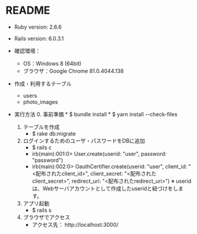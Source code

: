 # README

* Ruby version: 2.6.6
* Rails version: 6.0.3.1
* 確認環境：
   * OS：Windows 8 (64bit)
   * ブラウザ：Google Chrome 81.0.4044.138

* 作成・利用するテーブル
   * users
   * photo_images

* 実行方法
   0. 事前準備
       * $ bundle install
       * $ yarn install --check-files
   1. テーブルを作成
       * $ rake db:migrate
   2. ログインするためのユーザ・パスワードをDBに追加
       * $ rails c
       * irb(main):001:0> User.create(userid: "user", password: "password")
       * irb(main):002:0> OauthCertifier.create(userid: "user", client_id: "<配布されたclient_id>", client_secret: "<配布されたclient_secret>", redirect_uri: "<配布されたredirect_uri>")
                          ※ useridは、Webサーバアカウントとして作成したuseridと紐づけをします。
   3. アプリ起動
       * $ rails s
   4. ブラウザでアクセス
       * アクセス先： http://localhost:3000/
